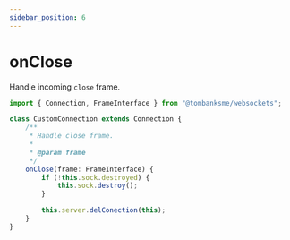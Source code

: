 ```yaml
---
sidebar_position: 6
---
```


# onClose

Handle incoming `close` frame.

```typescript title="/src/CustomConnection.ts"
import { Connection, FrameInterface } from "@tombanksme/websockets";

class CustomConnection extends Connection {
    /**
     * Handle close frame.
     *
     * @param frame
     */
    onClose(frame: FrameInterface) {
        if (!this.sock.destroyed) {
            this.sock.destroy();
        }

        this.server.delConection(this);
    }
}
```
